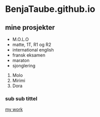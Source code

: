 # BenjaTaube.github.io

## mine prosjekter

* M.O.L.O
* matte, 1T, R1 og R2
* international english
* fransk eksamen
* maraton
* sjonglering

1. Molo
2. Mirimi
3. Dora




### sub sub tittel

[my work](work.md)
